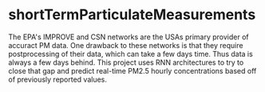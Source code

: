 # shortTermParticulateMeasurements
The EPA's IMPROVE and CSN networks are the USAs primary provider of accuract PM data. One drawback to these networks is that they require postprocessing of their data, which can take a few days time. Thus data is always a few days behind. This project uses RNN architectures to try to close that gap and predict real-time PM2.5 hourly concentrations based off of previously reported values.
